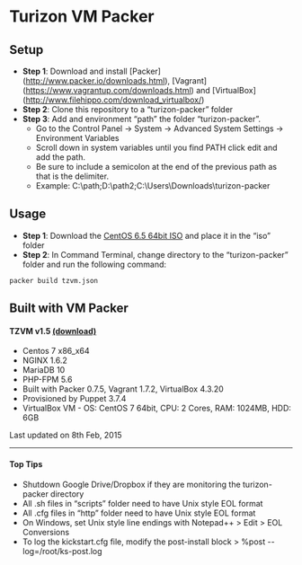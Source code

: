 Turizon VM Packer
=================

## Setup

* **Step 1**: Download and install [Packer] (http://www.packer.io/downloads.html), [Vagrant] (https://www.vagrantup.com/downloads.html)  and [VirtualBox] (http://www.filehippo.com/download_virtualbox/)
* **Step 2**: Clone this repository to a “turizon-packer” folder
* **Step 3**: Add and environment “path” the folder “turizon-packer”. 
  * Go to the Control Panel -> System -> Advanced System Settings -> Environment Variables 
  * Scroll down in system variables until you find PATH click edit and add the path. 
  * Be sure to include a semicolon at the end of the previous path as that is the delimiter. 
  * Example:  C:\path;D:\path2;C:\Users\Downloads\turizon-packer


## Usage

* **Step 1**: Download the [CentOS 6.5 64bit ISO](http://isoredirect.centos.org/centos/6/isos/x86_64/) and place it in the “iso” folder
* **Step 2**: In Command Terminal, change directory to the “turizon-packer” folder and run the following command:
```
packer build tzvm.json
```

## Built with VM Packer

#### TZVM v1.5 [(download)](https://www.dropbox.com/s/25d8k8f7rl73b75/tzvm.box)
* Centos 7 x86_x64
* NGINX 1.6.2
* MariaDB 10
* PHP-FPM 5.6 
* Built with Packer 0.7.5, Vagrant 1.7.2, VirtualBox 4.3.20
* Provisioned by Puppet 3.7.4
* VirtualBox VM - OS: CentOS 7 64bit, CPU: 2 Cores, RAM: 1024MB, HDD: 6GB

Last updated on 8th Feb, 2015

***


#### Top Tips
* Shutdown Google Drive/Dropbox if they are monitoring the turizon-packer directory
* All .sh files in “scripts” folder need to have Unix style EOL format
* All .cfg files in “http” folder need to have Unix style EOL format
* On Windows, set Unix style line endings with Notepad++  > Edit > EOL Conversions
* To log the kickstart.cfg file, modify the post-install block > %post --log=/root/ks-post.log
